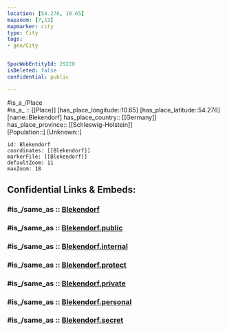 ```yaml
---
location: [54.276, 10.65] 
mapzoom: [7,12] 
mapmarker: city 
type: City
tags:
- geo/City


SpocWebEntityId: 29228
isDeleted: false
confidential: public

---
```

#is_a_/Place  
#is_a_ :: [[Place]] 
[has_place_longitude::10.65] 
[has_place_latitude::54.276] 
[name::Blekendorf] 
has_place_country:: [[Germany]]  
has_place_province:: [[Schleswig-Holstein]]  
[Population::] 
[Unknown::] 


```leaflet
id: Blekendorf
coordinates: [[Blekendorf]] 
markerFile: [[Blekendorf]] 
defaultZoom: 11 
maxZoom: 18
```


## Confidential Links & Embeds: 

### #is_/same_as :: [Blekendorf](/_Standards/Earth/Continent/Europe/Europe~Central/Germany/Germany~West/Schleswig-Holstein/counties~SH/Plön/cities~Plön/Lütjenburg/boroughs~Lütjenburg/Blekendorf.md) 

### #is_/same_as :: [Blekendorf.public](/_public/Earth/Continent/Europe/Europe~Central/Germany/Germany~West/Schleswig-Holstein/counties~SH/Plön/cities~Plön/Lütjenburg/boroughs~Lütjenburg/Blekendorf.public.md) 

### #is_/same_as :: [Blekendorf.internal](/_internal/Earth/Continent/Europe/Europe~Central/Germany/Germany~West/Schleswig-Holstein/counties~SH/Plön/cities~Plön/Lütjenburg/boroughs~Lütjenburg/Blekendorf.internal.md) 

### #is_/same_as :: [Blekendorf.protect](/_protect/Earth/Continent/Europe/Europe~Central/Germany/Germany~West/Schleswig-Holstein/counties~SH/Plön/cities~Plön/Lütjenburg/boroughs~Lütjenburg/Blekendorf.protect.md) 

### #is_/same_as :: [Blekendorf.private](/_private/Earth/Continent/Europe/Europe~Central/Germany/Germany~West/Schleswig-Holstein/counties~SH/Plön/cities~Plön/Lütjenburg/boroughs~Lütjenburg/Blekendorf.private.md) 

### #is_/same_as :: [Blekendorf.personal](/_personal/Earth/Continent/Europe/Europe~Central/Germany/Germany~West/Schleswig-Holstein/counties~SH/Plön/cities~Plön/Lütjenburg/boroughs~Lütjenburg/Blekendorf.personal.md) 

### #is_/same_as :: [Blekendorf.secret](/_secret/Earth/Continent/Europe/Europe~Central/Germany/Germany~West/Schleswig-Holstein/counties~SH/Plön/cities~Plön/Lütjenburg/boroughs~Lütjenburg/Blekendorf.secret.md)

